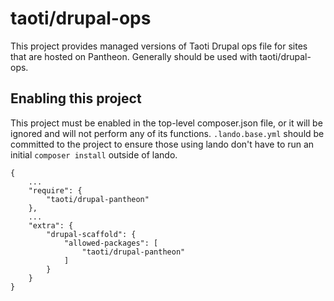 # taoti/drupal-ops

This project provides managed versions of Taoti Drupal ops file for sites
that are hosted on Pantheon. Generally should be used with taoti/drupal-ops.

## Enabling this project

This project must be enabled in the top-level composer.json file, or it will be
ignored and will not perform any of its functions. `.lando.base.yml` should be
committed to the project to ensure those using lando don't have to run an
initial `composer install` outside of lando.
```
{
    ...
    "require": {
        "taoti/drupal-pantheon"
    },
    ...
    "extra": {
        "drupal-scaffold": {
            "allowed-packages": [
                "taoti/drupal-pantheon"
            ]
        }
    }
}
```
